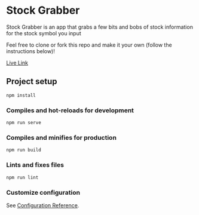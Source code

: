 # Stock Grabber
Stock Grabber is an app that grabs a few bits and bobs of stock information for the stock symbol you input

Feel free to clone or fork this repo and make it your own (follow the instructions below)!

[Live Link](https://stock-quoter-42.herokuapp.com/)


## Project setup
```
npm install
```

### Compiles and hot-reloads for development
```
npm run serve
```

### Compiles and minifies for production
```
npm run build
```

### Lints and fixes files
```
npm run lint
```

### Customize configuration
See [Configuration Reference](https://cli.vuejs.org/config/).
